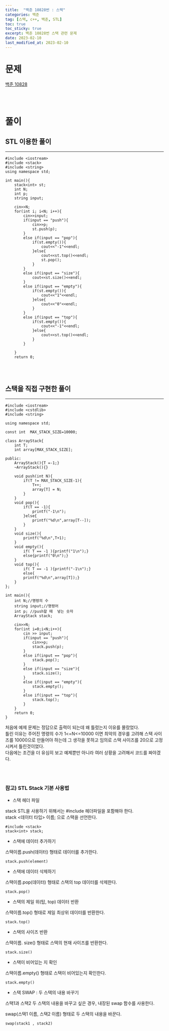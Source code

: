 ```yaml
---
title:  "백준 10828번 : 스택"
categories: 백준
tag: [스택, c++, 백준, STL]
toc: true
toc_sticky: true
excerpt: 백준 10828번 스택 관련 문제
date: 2023-02-10
last_modified_at: 2023-02-10
---
```


# 문제

[백준 10828](https://www.acmicpc.net/problem/10828)

<br/><br/>

# 풀이

## STL 이용한 풀이
---



    #include <iostream>
    #include <stack>
    #include <string>
    using namespace std;

    int main(){
        stack<int> st;
        int N;
        int p;
        string input;

        cin>>N;
        for(int i; i<N; i++){
            cin>>input;
            if(input == "push"){
                cin>>p;
                st.push(p);
            }
            else if(input == "pop"){
                if(st.empty()){
                    cout<<"-1"<<endl;
                }else{
                    cout<<st.top()<<endl;
                    st.pop();
                }
            }
            else if(input == "size"){
                cout<<st.size()<<endl;
            }
            else if(input == "empty"){
                if(st.empty()){
                    cout<<"1"<<endl;
                }else{
                    cout<<"0"<<endl;
                }
            }
            else if(input == "top"){
                if(st.empty()){
                    cout<<"-1"<<endl;
                }else{
                    cout<<st.top()<<endl;
                }
            }

        }
        return 0;

<br/><br/>
## 스택을 직접 구현한 풀이
---
    #include <iostream>
    #include <cstdlib>
    #include <string>

    using namespace std;

    const int  MAX_STACK_SIZE=10000;

    class ArrayStack{
        int T;
        int array[MAX_STACK_SIZE];

    public:
        ArrayStack(){T =-1;}
        ~ArrayStack(){}

        void push(int N){
            if(T != MAX_STACK_SIZE-1){
                T++;
                array[T] = N;
            }
        }
        void pop(){
            if(T == -1){
                printf("-1\n");
            }else{
                printf("%d\n",array[T--]);
            }
        }
        void size(){
            printf("%d\n",T+1);
        }
        void empty(){
            if( T == -1 ){printf("1\n");}
            else{printf("0\n");}
        }
        void top(){
            if( T == -1 ){printf("-1\n");}
            else{
            printf("%d\n",array[T]);}
        }
    };

    int main(){
        int N;//명령의 수
        string input;//명령어
        int p; //push할 때  넣는 숫자
        ArrayStack stack;

        cin>>N;
        for(int i=0;i<N;i++){
            cin >> input;
            if(input == "push"){
                cin>>p;
                stack.push(p);
            }
            else if(input == "pop"){
                stack.pop();
            }
            else if(input == "size"){
                stack.size();
            }
            else if(input == "empty"){
                stack.empty();
            }
            else if(input == "top"){
                stack.top();
            }
        }
        return 0;
    }

처음에 예제 문제는 정답으로 출력이 되는데 왜 틀렸는지 이유를 몰랐었다.   
틀린 이유는 주어진 명령의 수가 1<=N<=10000 이면 최악의 경우를 고려해 스택 사이즈를 10000으로 만들어야 하는데 그 생각을 못하고 임의로 스택 사이즈를 20으로 고정시켜서 틀린것이었다.   
다음에는 조건을 더 유심히 보고 예제뿐만 아니라 여러 상황을 고려해서 코드를 짜야겠다.   

<br/><br/>
### 참고) STL Stack 기본 사용법

* 스택 헤더 파일
  
stack STL을 사용하기 위해서는 #include <stack> 헤더파일을 포함해야 한다.   
stack <데이터 타입> 이름; 으로 스택을 선언한다.

    #include <stack>
    stack<int> stack;

* 스택에 데이터 추가하기

스택이름.push(데이터)  형태로 데이터를 추가한다. 

    stack.push(element)
 

* 스택에 데이터 삭제하기 

스택이름.pop(데이터) 형태로 스택의 top 데이터를 삭제한다.

    stack.pop()
 

* 스택의 제일 위(탑, top) 데이터 반환

스택이름.top() 형태로 제일 최상위 데이터를 반환한다. 

    stack.top()
 

* 스택의 사이즈 반환

스택이름. size() 형태로 스택의 현재 사이즈를 반환한다. 

    stack.size()
 

* 스택이 비어있는 지 확인 

스택이름.empty() 형태로 스택이 비어있는지 확인한다.

    stack.empty()
 

* 스택 SWAP  : 두 스택의 내용 바꾸기

스택1과 스택2 두 스택의 내용을 바꾸고 싶은 경우, 내장된 swap 함수를 사용한다. 

swap(스택1 이름, 스택2 이름) 형태로 두 스택의 내용을 바꾼다.

    swap(stack1 , stack2)
